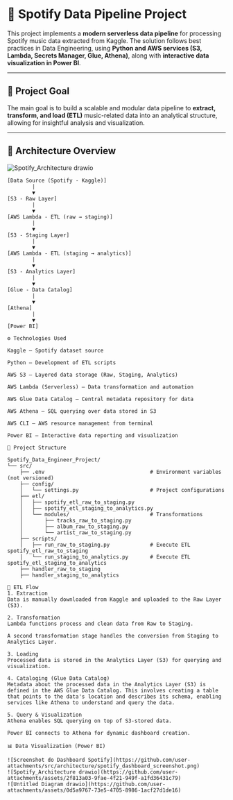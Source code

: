 # 🎵 Spotify Data Pipeline Project

This project implements a **modern serverless data pipeline** for processing Spotify music data extracted from Kaggle. The solution follows best practices in Data Engineering, using **Python and AWS services (S3, Lambda, Secrets Manager, Glue, Athena)**, along with **interactive data visualization in Power BI**.

---

## 📌 Project Goal

The main goal is to build a scalable and modular data pipeline to **extract, transform, and load (ETL)** music-related data into an analytical structure, allowing for insightful analysis and visualization.

---

## 🧭 Architecture Overview

![Spotify_Architecture drawio](https://github.com/user-attachments/assets/2f813a03-9fae-4f21-949f-a1fd36431c79)


```text 
[Data Source (Spotify - Kaggle)]
        |
        ▼
[S3 - Raw Layer]
        |
        ▼
[AWS Lambda - ETL (raw → staging)]
        |
        ▼
[S3 - Staging Layer]
        |
        ▼
[AWS Lambda - ETL (staging → analytics)]
        |
        ▼
[S3 - Analytics Layer]
        |
        ▼
[Glue - Data Catalog]
        |
        ▼
[Athena]
        |
        ▼
[Power BI]

⚙️ Technologies Used

Kaggle – Spotify dataset source

Python – Development of ETL scripts

AWS S3 – Layered data storage (Raw, Staging, Analytics)

AWS Lambda (Serverless) – Data transformation and automation

AWS Glue Data Catalog – Central metadata repository for data

AWS Athena – SQL querying over data stored in S3

AWS CLI – AWS resource management from terminal

Power BI – Interactive data reporting and visualization

🧱 Project Structure

Spotify_Data_Engineer_Project/
└── src/
    ├── .env                                  # Environment variables (not versioned)
    ├── config/
    │   └── settings.py                       # Project configurations
    ├── etl/
    │   ├── spotify_etl_raw_to_staging.py
    │   ├── spotify_etl_staging_to_analytics.py
    │   └── modules/                          # Transformations
    │       ├── tracks_raw_to_staging.py
    │       ├── album_raw_to_staging.py
    │       └── artist_raw_to_staging.py
    ├── scripts/
    │   ├── run_raw_to_staging.py             # Execute ETL spotify_etl_raw_to_staging
    │   └── run_staging_to_analytics.py       # Execute ETL spotify_etl_staging_to_analytics
    ├── handler_raw_to_staging
    ├── handler_staging_to_analytics

🔁 ETL Flow
1. Extraction
Data is manually downloaded from Kaggle and uploaded to the Raw Layer (S3).

2. Transformation
Lambda functions process and clean data from Raw to Staging.

A second transformation stage handles the conversion from Staging to Analytics Layer.

3. Loading
Processed data is stored in the Analytics Layer (S3) for querying and visualization.

4. Cataloging (Glue Data Catalog)
Metadata about the processed data in the Analytics Layer (S3) is defined in the AWS Glue Data Catalog. This involves creating a table that points to the data's location and describes its schema, enabling services like Athena to understand and query the data.

5. Query & Visualization
Athena enables SQL querying on top of S3-stored data.

Power BI connects to Athena for dynamic dashboard creation.

📊 Data Visualization (Power BI)

![Screenshot do Dashboard Spotify](https://github.com/user-attachments/src/architecture/spotify_dashboard_screenshot.png)
![Spotify_Architecture drawio](https://github.com/user-attachments/assets/2f813a03-9fae-4f21-949f-a1fd36431c79)
![Untitled Diagram drawio](https://github.com/user-attachments/assets/0d5a9767-73e5-4705-8986-1acf27d1de16)

